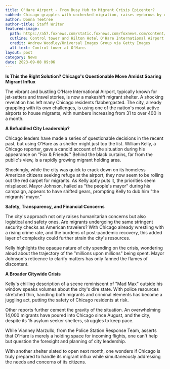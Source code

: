 ```yaml
---
title: O'Hare Airport - From Busy Hub to Migrant Crisis Epicenter?
subhed: Chicago grapples with unchecked migration, raises eyebrows by using airport as makeshift shelter.
author: Donna Teetree
author-title: Staff Writer
featured-image: 
  path: https://a57.foxnews.com/static.foxnews.com/foxnews.com/content/uploads/2023/04/720/405/oharedeaths2.jpg?ve=1&tl=1
  cutline: Control tower and Hilton Hotel O'Hare International Airport in Chicago, Illinois.
  credit: Andrew Woodley/Universal Images Group via Getty Images
  alt-text: Control tower at O'Hare.
layout: post
category: News
date: 2023-09-08 09:06
---
```


**Is This the Right Solution? Chicago's Questionable Move Amidst Soaring Migrant Influx**

The vibrant and bustling O'Hare International Airport, typically known for jet-setters and travel stories, is now a makeshift migrant shelter. A shocking revelation has left many Chicago residents flabbergasted. The city, already grappling with its own challenges, is using one of the nation's most active airports to house migrants, with numbers increasing from 31 to over 400 in a month.

**A Befuddled City Leadership?**

Chicago leaders have made a series of questionable decisions in the recent past, but using O'Hare as a shelter might just top the list. William Kelly, a Chicago reporter, gave a candid account of the situation during his appearance on "Fox & Friends." Behind the black curtains, far from the public's view, is a rapidly growing migrant holding area.

Shockingly, while the city was quick to crack down on its homeless American citizens seeking refuge at the airport, they now seem to be rolling out the red carpet for migrants. As Kelly aptly puts it, the priorities seem misplaced. Mayor Johnson, hailed as "the people's mayor" during his campaign, appears to have shifted gears, prompting Kelly to dub him "the migrants' mayor."

**Safety, Transparency, and Financial Concerns**

The city's approach not only raises humanitarian concerns but also logistical and safety ones. Are migrants undergoing the same stringent security checks as American travelers? With Chicago already wrestling with a rising crime rate, and the burdens of post-pandemic recovery, this added layer of complexity could further strain the city's resources.

Kelly highlights the opaque nature of city spending on the crisis, wondering aloud about the trajectory of the "millions upon millions" being spent. Mayor Johnson's reticence to clarify matters has only fanned the flames of discontent.

**A Broader Citywide Crisis**

Kelly's chilling description of a scene reminiscent of "Mad Max" outside his window speaks volumes about the city's dire state. With police resources stretched thin, handling both migrants and criminal elements has become a juggling act, putting the safety of Chicago residents at risk.

Other reports further cement the gravity of the situation. An overwhelming 14,000 migrants have poured into Chicago since August, and the city, despite its 15 asylum seeker shelters, struggles to keep pace.

While Vianney Marzullo, from the Police Station Response Team, asserts that O'Hare is merely a holding space for incoming flights, one can't help but question the foresight and planning of city leadership.

With another shelter slated to open next month, one wonders if Chicago is truly prepared to handle its migrant influx while simultaneously addressing the needs and concerns of its citizens.
